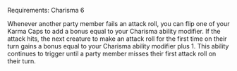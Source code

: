 Requirements: Charisma 6

Whenever another party member fails an attack roll, you can flip one of your Karma Caps to add a bonus equal to your Charisma ability modifier. If the attack hits, the next creature to make an attack roll for the first time on their turn gains a bonus equal to your Charisma ability modifier plus 1. This ability continues to trigger until a party member misses their first attack roll on their turn.